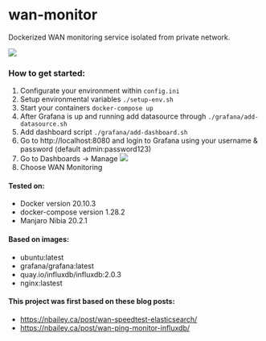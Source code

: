 # wan-monitor
Dockerized WAN monitoring service isolated from private network.

![](https://i.imgur.com/fUrOOhe.png)

### How to get started:
1. Configurate your environment within `config.ini`
2. Setup environmental variables `./setup-env.sh`
3. Start your containers `docker-compose up`
4. After Grafana is up and running add datasource through `./grafana/add-datasource.sh`
5. Add dashboard script `./grafana/add-dashboard.sh`
6. Go to http://localhost:8080 and login to Grafana using your username & password (default admin:password123)
7. Go to Dashboards -> Manage
![](https://i.imgur.com/uRt18fP.png)
8. Choose WAN Monitoring

#### Tested on:
- Docker version 20.10.3
- docker-compose version 1.28.2
- Manjaro Nibia 20.2.1

#### Based on images:
- ubuntu:latest
- grafana/grafana:latest
- quay.io/influxdb/influxdb:2.0.3
- nginx:lastest


#### This project was first based on these blog posts:
- https://nbailey.ca/post/wan-speedtest-elasticsearch/
- https://nbailey.ca/post/wan-ping-monitor-influxdb/
